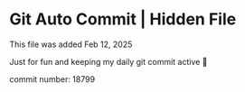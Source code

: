 # Git Auto Commit | Hidden File

This file was added Feb 12, 2025

Just for fun and keeping my daily git commit active 🤪

commit number: 18799

